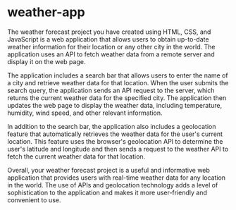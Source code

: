 # weather-app

The weather forecast project you have created using HTML, CSS, and JavaScript is a web application that allows users to obtain up-to-date weather information for their location or any other city in the world. The application uses an API to fetch weather data from a remote server and display it on the web page.

The application includes a search bar that allows users to enter the name of a city and retrieve weather data for that location. When the user submits the search query, the application sends an API request to the server, which returns the current weather data for the specified city. The application then updates the web page to display the weather data, including temperature, humidity, wind speed, and other relevant information.

In addition to the search bar, the application also includes a geolocation feature that automatically retrieves the weather data for the user's current location. This feature uses the browser's geolocation API to determine the user's latitude and longitude and then sends a request to the weather API to fetch the current weather data for that location.

Overall, your weather forecast project is a useful and informative web application that provides users with real-time weather data for any location in the world. The use of APIs and geolocation technology adds a level of sophistication to the application and makes it more user-friendly and convenient to use.
